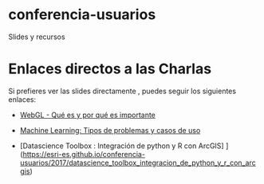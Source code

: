# conferencia-usuarios
Slides y recursos


# Enlaces directos a las Charlas

Si prefieres ver las slides directamente , puedes seguir los siguientes enlaces:

- [WebGL - Qué es y por qué es importante](https://esri-es.github.io/conferencia-usuarios/2017/webgl_que_es_y_por_que_es_importante_ce17/)

- [Machine Learning: Tipos de problemas y casos de uso](https://esri-es.github.io/conferencia-usuarios/2017/machine_learning_tipos_de_problemas_y_casos_de_uso/)

- [Datascience Toolbox : Integración de python y R con ArcGIS] ](https://esri-es.github.io/conferencia-usuarios/2017/datascience_toolbox_integracion_de_python_y_r_con_arcgis)
